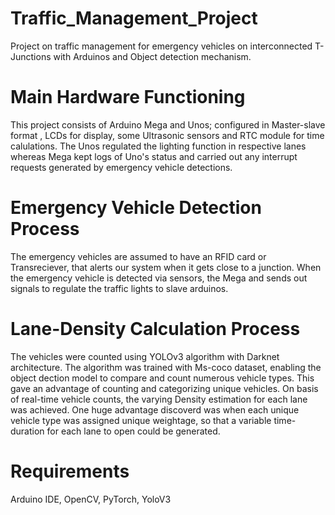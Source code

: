 # Traffic_Management_Project
Project on traffic management for emergency vehicles on interconnected T-Junctions  with Arduinos and Object detection mechanism. 
# Main Hardware Functioning
This project consists of Arduino Mega and Unos; configured in Master-slave format , LCDs for display, some Ultrasonic sensors and RTC module for time calulations. The Unos regulated the lighting function in respective lanes whereas Mega kept logs of Uno's status and carried out any interrupt requests  generated by emergency vehicle detections.
# Emergency Vehicle Detection Process
The emergency vehicles are assumed to have an RFID card or Transreciever, that alerts our system when it gets close to a junction. When the emergency vehicle is detected via sensors, the Mega and sends out signals to regulate the traffic lights to slave arduinos.
# Lane-Density Calculation Process
The vehicles were counted using YOLOv3 algorithm with Darknet architecture. The algorithm was trained with Ms-coco dataset, enabling the object dection model to compare and count numerous vehicle types. This gave an advantage of counting and categorizing unique vehicles. On basis of real-time vehicle counts, the varying Density estimation for each lane was achieved. One huge advantage discoverd was when each unique vehicle type was assigned unique weightage, so that a variable time-duration for each lane to open could be generated.  
# Requirements
Arduino IDE,
OpenCV,
PyTorch,
YoloV3 
